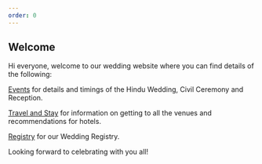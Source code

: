 ```yaml
---
order: 0
---
```


## Welcome

Hi everyone, welcome to our wedding website where you can find details of the following:

<a href="https://divdav.org/events" target="_blank">Events</a> for details and timings of the Hindu Wedding, Civil Ceremony and Reception.

<a href="https://divdav.org/details" target="_blank">Travel and Stay</a> for information on getting to all the venues and recommendations for hotels.

<a href="https://divdav.org/registry" target="_blank">Registry</a> for our Wedding Registry.

Looking forward to celebrating with you all!
